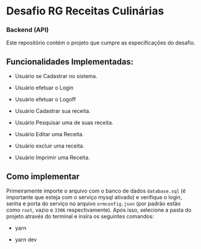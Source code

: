 # Desafio RG Receitas Culinárias

### Backend (API)

Este repositório contém o projeto que cumpre as especificações do desafio.


## Funcionalidades Implementadas:

* Usuário se Cadastrar no sistema.

* Usuário efetuar o Login

* Usuário efetuar o Logoff

* Usuário Cadastrar sua receita.

* Usuário Pesquisar uma de suas receita.

* Usuário Editar uma Receita.

* Usuário excluir uma receita.

* Usuário Imprimir uma Receita.

## Como implementar

Primeiramente importe o arquivo com o banco de dados `database.sql` (é importante que esteja com o serviço mysql ativado) e verifique o login, senha e porta do serviço no arquivo `ormconfig.json` (por padrão estão como `root`, vazio  e `3306` respectivamente). Após isso, selecione a pasta do projeto através do terminal e insira os seguintes comandos:

* yarn

* yarn dev
